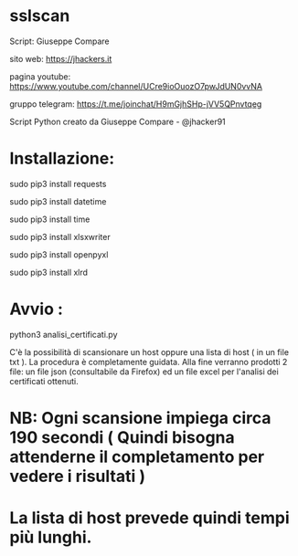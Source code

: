# sslscan

Script: Giuseppe Compare

sito web: https://jhackers.it

pagina youtube: https://www.youtube.com/channel/UCre9ioOuozO7pwJdUN0vvNA

gruppo telegram: https://t.me/joinchat/H9mGjhSHp-jVV5QPnvtqeg

Script Python creato da Giuseppe Compare - @jhacker91


# Installazione:

sudo pip3 install requests

sudo pip3 install datetime

sudo pip3 install time

sudo pip3 install xlsxwriter

sudo pip3 install openpyxl

sudo pip3 install xlrd

# Avvio :

python3 analisi_certificati.py

C'è la possibilità di scansionare un host oppure una lista di host ( in un file txt ). La procedura è completamente guidata.
Alla fine verranno prodotti 2 file: un file json (consultabile da Firefox) ed un file excel per l'analisi dei certificati ottenuti.

# NB: Ogni scansione impiega circa 190 secondi ( Quindi bisogna attenderne il completamento per vedere i risultati )
# La lista di host prevede quindi tempi più lunghi.

